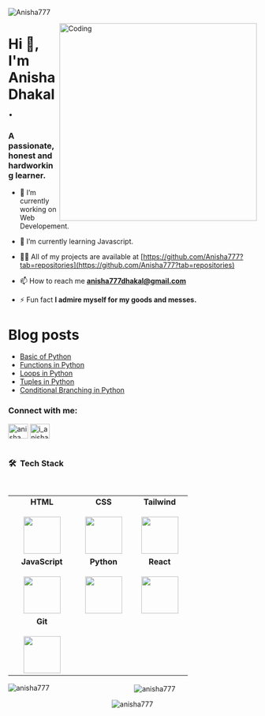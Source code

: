 <p align="left"> <img src="https://komarev.com/ghpvc/?username=Anisha777&label=Profile%20views&color=0e75b6&style=flat" alt="Anisha777" /> </p>

<img align="right" alt="Coding" width="400" src="https://user-images.githubusercontent.com/84864911/174634314-b08f561e-4746-4251-ab57-14e8a52ffb1b.gif">



<h1 align="left">Hi 👋, I'm Anisha Dhakal.</h1>
<h3 align="left">A passionate, honest and hardworking learner.</h3>

- 🔭 I’m currently working on Web Developement.

- 🌱 I’m currently learning Javascript.

- 👨‍💻 All of my projects are available at [https://github.com/Anisha777?tab=repositories](https://github.com/Anisha777?tab=repositories)

- 📫 How to reach me **anisha777dhakal@gmail.com**

- ⚡ Fun fact **I admire myself for my goods and messes.**
# Blog posts
<!-- BLOG-POST-LIST:START -->
- [Basic of Python](https://anisha777.github.io/AI-BLOG/programming/2022/07/17/My-Third-Blog.html)
- [Functions in Python](https://anisha777.github.io/AI-BLOG/programming/2022/07/17/My-Sixth-Blog.html)
- [Loops in Python](https://anisha777.github.io/AI-BLOG/programming/2022/07/17/My-Fifth-Blog.html)
- [Tuples in Python](https://anisha777.github.io/AI-BLOG/programming/2022/07/17/My-Seventh-Blog.html)
- [Conditional Branching in Python](https://anisha777.github.io/AI-BLOG/programming/2022/07/17/My-Fourth-Blog.html)
<!-- BLOG-POST-LIST:END -->

<h3 align="left">Connect with me:</h3>
<p align="left">
<a href="https://www.linkedin.com/in/anisha-dhakal/" target="blank"><img align="center" src="https://raw.githubusercontent.com/rahuldkjain/github-profile-readme-generator/master/src/images/icons/Social/facebook.svg" alt="anisha.dhakal.773776" height="30" width="40" /></a>
<a href="https://instagram.com/i_anishaaa" target="blank"><img align="center" src="https://raw.githubusercontent.com/rahuldkjain/github-profile-readme-generator/master/src/images/icons/Social/instagram.svg" alt="i_anishaaa" height="30" width="40" /></a>
</p>

#
<h3> 🛠 &nbsp;Tech Stack</h3>
<br/>
<center>
<table>
<tbody align="center">
 <tr>
   


   
<td align="center" width="30%">
<span><b><center>HTML</center></b></span><br/>  
<img height=75px src="https://b2eprogrammers.com//assets/coursesImages/img_20211224124507330614257htmllogo.png"> 
</td>


<td align="center" width="25%">
<span><b><center>CSS</center></b></span> <br/>
<img height=75px src="https://cdn-icons-png.flaticon.com/512/919/919826.png">
</td> 
   <td align="center" width="25%">
<span><b><center>Tailwind</center></b></span> <br/>
<img height=75px src="https://mwop.net/images/tailwindcss.svg"> 
</td>
 </tr>
 <tr>

<td align="center" width="25%">
<span><b><center>JavaScript</center></b></span> <br/>
<img height=75px src="https://www.ankitweblogic.com/javascript/js_img/javascript.png"> 
</td>
 
 
 <td align="center" width="25%">
<span><b><center>Python</center></b></span><br/> 
<img height=75px src="https://img.icons8.com/color/2x/python.png"> 
</td>
  

<td align="center" width="25%">
<span><b><center>React</center></b></span> <br/>
<img height=75px src="https://avatars.githubusercontent.com/u/6412038?s=280&v=4"/>
</td>
 </tr>
 <tr>


<td align="center" width="25%">
<span><b><center>Git</center></b></span> <br/>
<img height=75px src="https://img.icons8.com/ios-glyphs/2x/github-2.png"> 
</td>
 </tr>
    
</tbody>
</table>

 

<p><img align="left" src="https://github-readme-stats.vercel.app/api/top-langs?username=anisha777&show_icons=true&locale=en&layout=compact" alt="anisha777" /></p>

<p>&nbsp;<img align="center" src="https://github-readme-stats.vercel.app/api?username=anisha777&show_icons=true&locale=en" alt="anisha777" /></p>

<p><img align="center" src="https://github-readme-streak-stats.herokuapp.com/?user=anisha777&" alt="anisha777" /></p>

